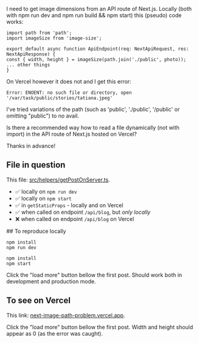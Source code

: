 I need to get image dimensions from an API route of Next.js. Locally (both with npm run dev and npm run build && npm start) this (pseudo) code works:

```
import path from 'path';
import imageSize from 'image-size';

export default async function ApiEndpoint(req: NextApiRequest, res: NextApiResponse) {
const { width, height } = imageSize(path.join('./public', photo));
... other things
}
```

On Vercel however it does not and I get this error:

```
Error: ENOENT: no such file or directory, open '/var/task/public/stories/tatiana.jpeg'
```

I've tried variations of the path (such as 'public', './public', '/public' or omitting "public") to no avail.

Is there a recommended way how to read a file dynamically (not with import) in the API route of Next.js hosted on Vercel?

Thanks in advance!

## File in question

This file: [src/helpers/getPostOnServer.ts](https://github.com/cibulka/next-image-path-problem/blob/main/src/helpers/getPostOnServer.ts).

- ✅ locally on `npm run dev`
- ✅ locally on `npm start`
- ✅ in `getStaticProps` - locally and on Vercel
- ✅ when called on endpoint `/api/blog`, but _only locally_
- ❌ when called on endpoint `/api/blog` on Vercel

## To reproduce locally

```
npm install
npm run dev
```

```
npm install
npm start
```

Click the "load more" button bellow the first post. Should work both in development and production mode.

## To see on Vercel

This link: [next-image-path-problem.vercel.app](http://next-image-path-problem.vercel.app/).

Click the "load more" button bellow the first post. Width and height should appear as 0 (as the error was caught).
